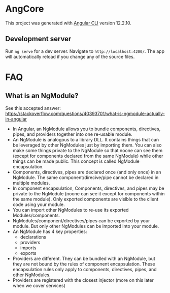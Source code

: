 # AngCore

This project was generated with [Angular CLI](https://github.com/angular/angular-cli) version 12.2.10.

## Development server

Run `ng serve` for a dev server. Navigate to `http://localhost:4200/`. The app will automatically reload if you change any of the source files.

# FAQ

## What is an NgModule?
See this accepted answer:
https://stackoverflow.com/questions/40393701/what-is-ngmodule-actually-in-angular

- In Angular, an NgModule allows you to bundle components, directives, pipes, and providers together into one re-usable module.
- An NgModule is analogous to a library DLL. It contains things that can be leveraged by other NgModules just by importing them. You can also make some things private to the NgModule so that noone can see them (except for components declared from the same NgModule) while other things can be made public.  This concept is called NgModule encapsulation.
- Components, directives, pipes are declared once (and only once) in an NgModule. The same component/direcive/pipe cannot be declared in multiple modules.
- In component encapsulation, Components, directives, and pipes may be private to the NgModule (noone can see it except for components within the same module). Only exported components are visible to the client code using your module.
- You can import other NgModules to re-use its exported Modules/components.
- NgModules/component/directives/pipes can be exported by your module.  But only other NgModules can be imported into your module.
- An NgModule has 4 key properties: 
    - declarations
    - providers
    - imports
    - exports 
- Providers are different. They can be bundled with an NgModule, but they are not bound by the rules of component encapsulation.  These encapsulation rules only apply to components, directives, pipes, and other NgModules.
- Providers are registered with the closest injector (more on this later when we cover services)

